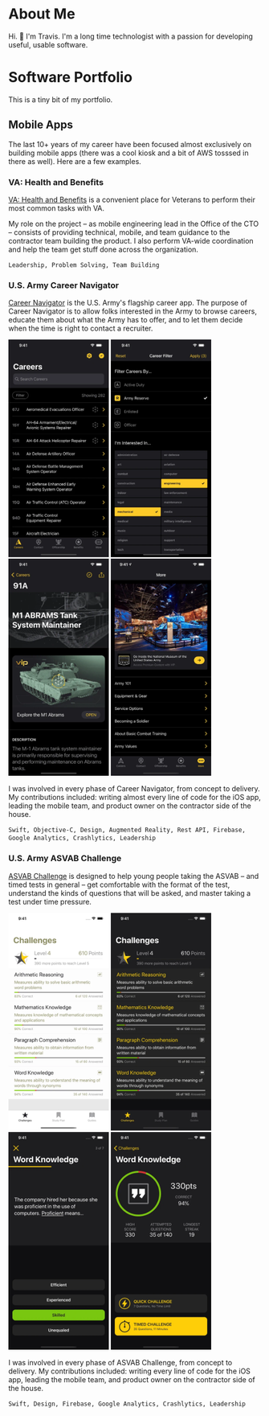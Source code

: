 # About Me
Hi. 👋 I'm Travis. I'm a long time technologist with a passion for developing useful, usable software. 

# Software Portfolio
This is a tiny bit of my portfolio.

## Mobile Apps
The last 10+ years of my career have been focused almost exclusively on building mobile apps (there was a cool kiosk and a bit of AWS tosssed in there as well). Here are a few examples.

### VA: Health and Benefits
[VA: Health and Benefits](https://apps.apple.com/us/app/va-health-and-benefits/id1559609596?platform=iphone) is a 
convenient place for Veterans to perform their most common tasks with VA.

My role on the project – as mobile engineering lead in the Office of the CTO – consists of providing technical, 
mobile, and team guidance to the contractor team building the product. I also perform VA-wide coordination and 
help the team get stuff done across the organization.

```
Leadership, Problem Solving, Team Building
```

### U.S. Army Career Navigator 
[Career Navigator](https://apps.apple.com/us/app/u-s-army-career-navigator/id796509388?platform=iphone) is the U.S. Army's 
flagship career app. The purpose of Career Navigator is to allow folks interested in the Army to browse careers, educate 
them about what the Army has to offer, and to let them decide when the time is right to contact a recruiter.

<img src="images/cnav-ss-01.png" alt="career navigator careers list" width="200"/> <img src="images/cnav-ss-02.png" alt="career navigator filter careers" width="200"/> <img src="images/cnav-ss-03.png" alt="career navigator career detail" width="200"/> <img src="images/cnav-ss-06.png" alt="career navigator more tab" width="200"/>

I was involved in every phase of Career Navigator, from concept to delivery. My contributions included: writing almost 
every line of code for the iOS app, leading the mobile team, and product owner on the contractor side of the house.

```
Swift, Objective-C, Design, Augmented Reality, Rest API, Firebase, Google Analytics, Crashlytics, Leadership
```

### U.S. Army ASVAB Challenge
[ASVAB Challenge](https://apps.apple.com/us/app/u-s-army-asvab-challenge/id1496772113?platform=iphone) is designed to 
help young people taking the ASVAB – and timed tests in general – get comfortable with the format of the test, 
understand the kinds of questions that will be asked, and master taking a test under time pressure. 

<img src="images/asvab-ss-01.png" alt="" width="200"/> <img src="images/asvab-ss-02.png" alt="" width="200"/> <img src="images/asvab-ss-03.png" alt="" width="200"/> <img src="images/asvab-ss-04.png" alt="" width="200"/>

I was involved in every phase of ASVAB Challenge, from concept to delivery. My contributions included: writing every
line of code for the iOS app, leading the mobile team, and product owner on the contractor side of the house.

```
Swift, Design, Firebase, Google Analytics, Crashlytics, Leadership
```
